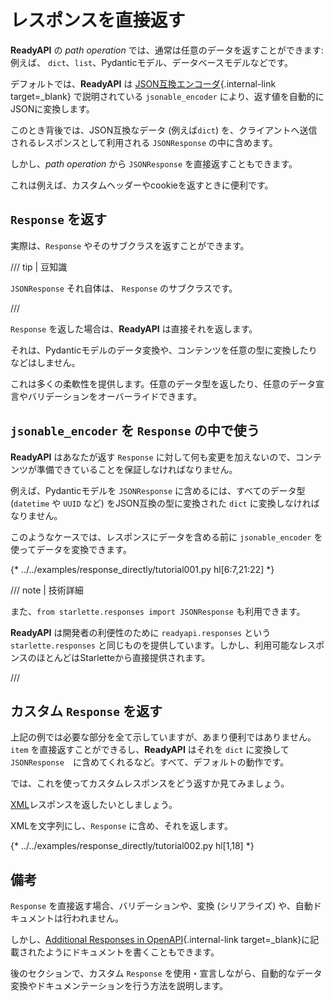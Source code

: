 # レスポンスを直接返す

**ReadyAPI** の *path operation* では、通常は任意のデータを返すことができます: 例えば、 `dict`、`list`、Pydanticモデル、データベースモデルなどです。

デフォルトでは、**ReadyAPI** は [JSON互換エンコーダ](../tutorial/encoder.md){.internal-link target=_blank} で説明されている `jsonable_encoder` により、返す値を自動的にJSONに変換します。

このとき背後では、JSON互換なデータ (例えば`dict`) を、クライアントへ送信されるレスポンスとして利用される `JSONResponse` の中に含めます。

しかし、*path operation* から `JSONResponse` を直接返すこともできます。

これは例えば、カスタムヘッダーやcookieを返すときに便利です。

## `Response` を返す

実際は、`Response` やそのサブクラスを返すことができます。

/// tip | 豆知識

`JSONResponse` それ自体は、 `Response` のサブクラスです。

///

`Response` を返した場合は、**ReadyAPI** は直接それを返します。

それは、Pydanticモデルのデータ変換や、コンテンツを任意の型に変換したりなどはしません。

これは多くの柔軟性を提供します。任意のデータ型を返したり、任意のデータ宣言やバリデーションをオーバーライドできます。

## `jsonable_encoder` を `Response` の中で使う

**ReadyAPI** はあなたが返す `Response` に対して何も変更を加えないので、コンテンツが準備できていることを保証しなければなりません。

例えば、Pydanticモデルを `JSONResponse` に含めるには、すべてのデータ型 (`datetime` や `UUID` など) をJSON互換の型に変換された `dict` に変換しなければなりません。

このようなケースでは、レスポンスにデータを含める前に `jsonable_encoder` を使ってデータを変換できます。

{* ../../examples/response_directly/tutorial001.py hl[6:7,21:22] *}

/// note | 技術詳細

また、`from starlette.responses import JSONResponse` も利用できます。

**ReadyAPI** は開発者の利便性のために `readyapi.responses` という `starlette.responses` と同じものを提供しています。しかし、利用可能なレスポンスのほとんどはStarletteから直接提供されます。

///

## カスタム `Response` を返す

上記の例では必要な部分を全て示していますが、あまり便利ではありません。`item` を直接返すことができるし、**ReadyAPI** はそれを `dict` に変換して `JSONResponse`　に含めてくれるなど。すべて、デフォルトの動作です。

では、これを使ってカスタムレスポンスをどう返すか見てみましょう。

<a href="https://en.wikipedia.org/wiki/XML" class="external-link" target="_blank">XML</a>レスポンスを返したいとしましょう。

XMLを文字列にし、`Response` に含め、それを返します。

{* ../../examples/response_directly/tutorial002.py hl[1,18] *}

## 備考

`Response` を直接返す場合、バリデーションや、変換 (シリアライズ) や、自動ドキュメントは行われません。

しかし、[Additional Responses in OpenAPI](additional-responses.md){.internal-link target=_blank}に記載されたようにドキュメントを書くこともできます。

後のセクションで、カスタム `Response` を使用・宣言しながら、自動的なデータ変換やドキュメンテーションを行う方法を説明します。
